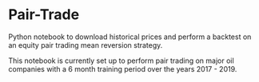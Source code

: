 # Pair-Trade
Python notebook to download historical prices and perform a backtest on an equity pair trading mean reversion strategy.

This notebook is currently set up to perform pair trading on major oil companies with a 6 month training period over the years 2017 - 2019.
